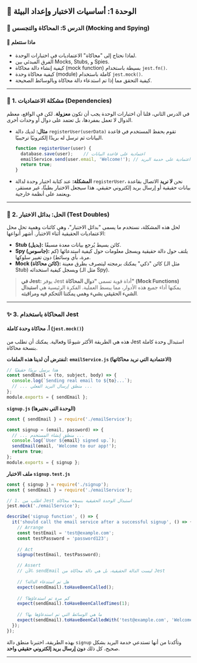 ## 🧪 الوحدة 1: أساسيات الاختبار وإعداد البيئة

### 📘 الدرس 5: المحاكاة والتجسس (Mocking and Spying)

#### 🧠 **ماذا ستتعلم**
* لماذا نحتاج إلى "محاكاة" الاعتماديات في اختبارات الوحدة.
* الفرق المبدئي بين Mocks, Stubs, و Spies.
* كيفية إنشاء دالة محاكاة (mock function) بسيطة باستخدام `jest.fn()`.
* كيفية محاكاة وحدة (module) كاملة باستخدام `jest.mock()`.
* كيفية التحقق مما إذا تم استدعاء دالة محاكاة وبالوسائط الصحيحة.

---
### 🤔 1. مشكلة الاعتماديات (Dependencies)
في الدرس الثاني، قلنا أن اختبارات الوحدة يجب أن تكون **معزولة**. لكن في الواقع، معظم الدوال لا تعمل بمفردها، بل تعتمد على دوال أو وحدات أخرى.

* **مثال:** لديك دالة `registerUser(userData)` تقوم بحفظ المستخدم في قاعدة البيانات ثم ترسل له بريدًا إلكترونيًا ترحيبيًا.
    ```javascript
    function registerUser(user) {
      database.save(user);    // اعتمادية على قاعدة البيانات
      emailService.send(user.email, 'Welcome!'); // اعتمادية على خدمة البريد
      return true;
    }
    ```
* **المشكلة:** عند كتابة اختبار وحدة لدالة `registerUser`، نحن **لا نريد** الاتصال بقاعدة بيانات حقيقية أو إرسال بريد إلكتروني حقيقي. هذا سيجعل الاختبار بطيئًا، غير مستقر، ويعتمد على أنظمة خارجية.

---
### 👥 2. الحل: بدائل الاختبار (Test Doubles)
لحل هذه المشكلة، نستخدم ما يسمى "بدائل الاختبار"، وهي كائنات وهمية تحل محل الاعتماديات الحقيقية أثناء الاختبار. أشهر أنواعها:
* **Stub (بديل):** كائن بسيط يُرجع بيانات معدة مسبقًا.
* **Spy (جاسوس):** يلتف حول دالة حقيقية ويسجل معلومات حول كيفية استدعائها (كم مرة، بأي وسائط) دون تغيير سلوكها.
* **Mock (كائن محاكاة):** كائن "ذكي" يمكنك برمجته ليتصرف بطرق معينة (مثل الـ Stub) ويسجل كيفية استخدائه (مثل الـ Spy).

> **في Jest:** يوفر Jest أداة قوية تسمى **"دوال المحاكاة" (Mock Functions)** يمكنها أداء جميع هذه الأدوار، مما يبسط العملية. الفكرة الرئيسية هي **استبدال الشيء الحقيقي بشيء وهمي يمكننا التحكم فيه ومراقبته**.

---
### ✨ 3. المحاكاة باستخدام Jest
#### **أ. محاكاة وحدة كاملة (`jest.mock()`)**
هذه هي الطريقة الأكثر شيوعًا وفعالية. يمكنك أن تطلب من Jest استبدال وحدة كاملة بنسخة محاكاة.

**لنفترض أن لدينا هذه الملفات:**
**`emailService.js` (الاعتمادية التي نريد محاكاتها)**
```javascript
// هذا يرسل بريدًا حقيقيًا
const sendEmail = (to, subject, body) => {
  console.log(`Sending real email to ${to}...`);
  // ... منطق إرسال البريد الفعلي ...
};
module.exports = { sendEmail };
```

**`signup.js` (الوحدة التي نختبرها)**
```javascript
const { sendEmail } = require('./emailService');

const signup = (email, password) => {
  // ... منطق إنشاء المستخدم ...
  console.log(`User ${email} signed up.`);
  sendEmail(email, 'Welcome to our app!');
  return true;
};
module.exports = { signup };
```
**ملف الاختبار `signup.test.js`**
```javascript
const { signup } = require('./signup');
const { sendEmail } = require('./emailService');

// 1. اطلب من Jest استبدال الوحدة الحقيقية بنسخة محاكاة
jest.mock('./emailService');

describe('signup function', () => {
  it('should call the email service after a successful signup', () => {
    // Arrange
    const testEmail = 'test@example.com';
    const testPassword = 'password123';
    
    // Act
    signup(testEmail, testPassword);

    // Assert
    // الآن، sendEmail ليست الدالة الحقيقية، بل هي دالة محاكاة من Jest
    
    // هل تم استدعاء الدالة؟
    expect(sendEmail).toHaveBeenCalled();
    
    // كم مرة تم استدعاؤها؟
    expect(sendEmail).toHaveBeenCalledTimes(1);
    
    // ما هي الوسائط التي تم استدعاؤها بها؟
    expect(sendEmail).toHaveBeenCalledWith('test@example.com', 'Welcome to our app!');
  });
});
```
بهذه الطريقة، اختبرنا منطق دالة `signup` وتأكدنا من أنها تستدعي خدمة البريد بشكل صحيح، كل ذلك **دون إرسال بريد إلكتروني حقيقي واحد**.

---
